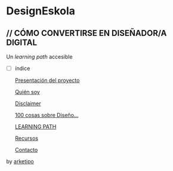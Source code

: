 # DesignEskola

## // CÓMO CONVERTIRSE EN DISEÑADOR/A DIGITAL

Un _learning path_ accesible

* [ ] índice

  [Presentación del proyecto](DesignEskola/Presentaci%20n%20del%20proyecto.md)

  [Quién soy](DesignEskola/Qui%20n%20soy.md)

  [Disclaimer](disclaimer.md)

  [100 cosas sobre Diseño…](DesignEskola/100%20cosas%20sobre%20Dise%20o.md)

  [LEARNING PATH](DesignEskola/LEARNING%20PATH.md)

  [Recursos](recursos.md)

  [Contacto](contacto.md)

by [arketipo](http://twitter.com/arketipo)


